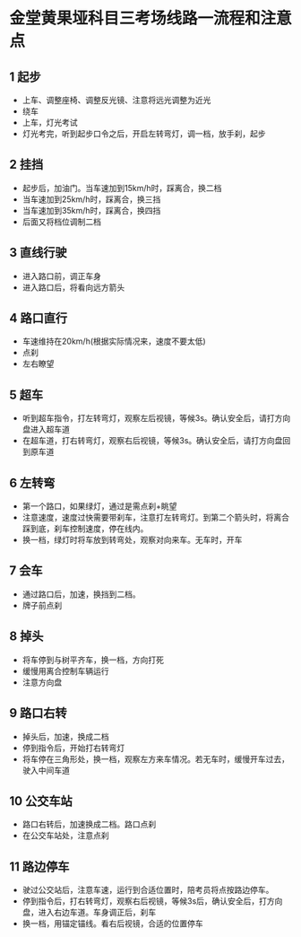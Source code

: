 # 金堂黄果垭科目三考场线路一流程和注意点

## 1 起步

- 上车、调整座椅、调整反光镜、注意将远光调整为近光
- 绕车
- 上车，灯光考试
- 灯光考完，听到起步口令之后，开启左转弯灯，调一档，放手刹，起步
## 2  挂挡
- 起步后，加油门。当车速加到15km/h时，踩离合，换二档
- 当车速加到25km/h时，踩离合，换三挡
- 当车速加到35km/h时，踩离合，换四挡
- 后面又将档位调制二档
## 3 直线行驶
- 进入路口前，调正车身
- 进入路口后，将看向远方箭头
## 4 路口直行
- 车速维持在20km/h(根据实际情况来，速度不要太低)
- 点刹
- 左右瞭望
## 5 超车
- 听到超车指令，打左转弯灯，观察左后视镜，等候3s。确认安全后，请打方向盘进入超车道
- 在超车道，打右转弯灯，观察右后视镜，等候3s。确认安全后，请打方向盘回到原车道
## 6 左转弯
- 第一个路口，如果绿灯，通过是需点刹+眺望
- 注意速度，速度过快需要带刹车，注意打左转弯灯。到第二个箭头时，将离合踩到底，刹车控制速度，停在线内。
- 换一档，绿灯时将车放到转弯处，观察对向来车。无车时，开车
## 7 会车
- 通过路口后，加速，换挡到二档。
- 牌子前点刹
## 8 掉头
- 将车停到与树平齐车，换一档，方向打死
- 缓慢用离合控制车辆运行
- 注意方向盘
## 9 路口右转
- 掉头后，加速，换成二档
- 停到指令后，开始打右转弯灯
- 将车停在三角形处，换一档，观察左方来车情况。若无车时，缓慢开车过去，驶入中间车道
## 10 公交车站
- 路口右转后，加速换成二档。路口点刹
- 在公交车站处，注意点刹
## 11 路边停车
- 驶过公交站后，注意车速，运行到合适位置时，陪考员将点按路边停车。
- 停到指令后，打右转弯灯，观察右后视镜，等候3s后，确认安全后，打方向盘，进入右边车道。车身调正后，刹车
- 换一档，用锚定锚线。看右后视镜，合适的位置停车
